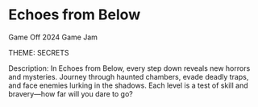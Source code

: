 # Echoes from Below

Game Off 2024 Game Jam

THEME: SECRETS
 
Description: In Echoes from Below, every step down reveals new horrors and mysteries. Journey through haunted chambers, evade deadly traps, and face enemies lurking in the shadows. Each level is a test of skill and bravery—how far will you dare to go?
